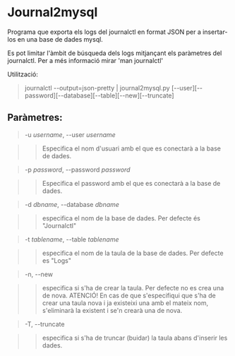 
# Journal2mysql

Programa que exporta els logs del journalctl en format JSON per a insertar-los en una base de dades mysql.

Es pot limitar l'àmbit de búsqueda dels logs mitjançant els paràmetres del journalctl.
Per a més informació mirar 'man journalctl'

Utilització:
> journalctl --output=json-pretty | journal2mysql.py \[--user\]\[--password\]\[--database\]\[--table\]\[--new\]\[--truncate\]

## Paràmetres:

> -u *username*, --user *username*

> > Especifica el nom d'usuari amb el que es conectarà a la base de dades.

> -p *password*, --password *password*

> > Especifica el password amb el que es conectarà a la base de dades.

> -d *dbname*, --database *dbname*

> > especifica el nom de la base de dades. Per defecte és "Journalctl"

> -t *tablename*, --table *tablename*

> > especifica el nom de la taula de la base de dades. Per defecte es "Logs"

> -n, --new

> > especifica si s'ha de crear la taula. Per defecte no es crea una de nova. ATENCIÓ! 
En cas de que s'especifiqui que s'ha de crear una taula nova i ja existeixi una amb el mateix nom, 
s'eliminarà la existent i se'n crearà una de nova.

> -T, --truncate

> > especifica si s'ha de truncar (buidar) la taula abans d'inserir les dades.
